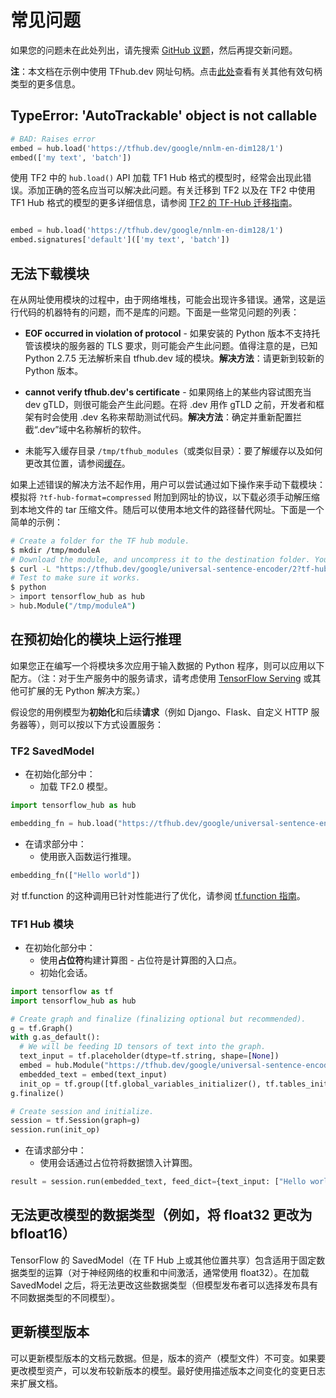 # 常见问题

如果您的问题未在此处列出，请先搜索 [GitHub 议题](https://github.com/tensorflow/hub/issues)，然后再提交新问题。

**注**：本文档在示例中使用 TFhub.dev 网址句柄。点击[此处](tf2_saved_model.md#model_handles)查看有关其他有效句柄类型的更多信息。

## TypeError: 'AutoTrackable' object is not callable

```python
# BAD: Raises error
embed = hub.load('https://tfhub.dev/google/nnlm-en-dim128/1')
embed(['my text', 'batch'])
```

使用 TF2 中的 `hub.load()` API 加载 TF1 Hub 格式的模型时，经常会出现此错误。添加正确的签名应当可以解决此问题。有关迁移到 TF2 以及在 TF2 中使用 TF1 Hub 格式的模型的更多详细信息，请参阅 [TF2 的 TF-Hub 迁移指南](migration_tf2.md)。

```python

embed = hub.load('https://tfhub.dev/google/nnlm-en-dim128/1')
embed.signatures['default'](['my text', 'batch'])
```

## 无法下载模块

在从网址使用模块的过程中，由于网络堆栈，可能会出现许多错误。通常，这是运行代码的机器特有的问题，而不是库的问题。下面是一些常见问题的列表：

- **EOF occurred in violation of protocol** - 如果安装的 Python 版本不支持托管该模块的服务器的 TLS 要求，则可能会产生此问题。值得注意的是，已知 Python 2.7.5 无法解析来自 tfhub.dev 域的模块。**解决方法**：请更新到较新的 Python 版本。

- **cannot verify tfhub.dev's certificate** - 如果网络上的某些内容试图充当 dev gTLD，则很可能会产生此问题。在将 .dev 用作 gTLD 之前，开发者和框架有时会使用 .dev 名称来帮助测试代码。**解决方法**：确定并重新配置拦截“.dev”域中名称解析的软件。

- 未能写入缓存目录 `/tmp/tfhub_modules`（或类似目录）：要了解缓存以及如何更改其位置，请参阅[缓存](caching.md)。

如果上述错误的解决方法不起作用，用户可以尝试通过如下操作来手动下载模块：模拟将 `?tf-hub-format=compressed` 附加到网址的协议，以下载必须手动解压缩到本地文件的 tar 压缩文件。随后可以使用本地文件的路径替代网址。下面是一个简单的示例：

```bash
# Create a folder for the TF hub module.
$ mkdir /tmp/moduleA
# Download the module, and uncompress it to the destination folder. You might want to do this manually.
$ curl -L "https://tfhub.dev/google/universal-sentence-encoder/2?tf-hub-format=compressed" | tar -zxvC /tmp/moduleA
# Test to make sure it works.
$ python
> import tensorflow_hub as hub
> hub.Module("/tmp/moduleA")
```

## 在预初始化的模块上运行推理

如果您正在编写一个将模块多次应用于输入数据的 Python 程序，则可以应用以下配方。（注：对于生产服务中的服务请求，请考虑使用 [TensorFlow Serving](https://www.tensorflow.org/tfx/guide/serving) 或其他可扩展的无 Python 解决方案。）

假设您的用例模型为**初始化**和后续**请求**（例如 Django、Flask、自定义 HTTP 服务器等），则可以按以下方式设置服务：

### TF2 SavedModel

- 在初始化部分中：
    - 加载 TF2.0 模型。

```python
import tensorflow_hub as hub

embedding_fn = hub.load("https://tfhub.dev/google/universal-sentence-encoder/4")
```

- 在请求部分中：
    - 使用嵌入函数运行推理。

```python
embedding_fn(["Hello world"])
```

对 tf.function 的这种调用已针对性能进行了优化，请参阅 [tf.function 指南](https://www.tensorflow.org/guide/function)。

### TF1 Hub 模块

- 在初始化部分中：
    - 使用**占位符**构建计算图 - 占位符是计算图的入口点。
    - 初始化会话。

```python
import tensorflow as tf
import tensorflow_hub as hub

# Create graph and finalize (finalizing optional but recommended).
g = tf.Graph()
with g.as_default():
  # We will be feeding 1D tensors of text into the graph.
  text_input = tf.placeholder(dtype=tf.string, shape=[None])
  embed = hub.Module("https://tfhub.dev/google/universal-sentence-encoder/2")
  embedded_text = embed(text_input)
  init_op = tf.group([tf.global_variables_initializer(), tf.tables_initializer()])
g.finalize()

# Create session and initialize.
session = tf.Session(graph=g)
session.run(init_op)
```

- 在请求部分中：
    - 使用会话通过占位符将数据馈入计算图。

```python
result = session.run(embedded_text, feed_dict={text_input: ["Hello world"]})
```

## 无法更改模型的数据类型（例如，将 float32 更改为 bfloat16）

TensorFlow 的 SavedModel（在 TF Hub 上或其他位置共享）包含适用于固定数据类型的运算（对于神经网络的权重和中间激活，通常使用 float32）。在加载 SavedModel 之后，将无法更改这些数据类型（但模型发布者可以选择发布具有不同数据类型的不同模型）。

## 更新模型版本

可以更新模型版本的文档元数据。但是，版本的资产（模型文件）不可变。如果要更改模型资产，可以发布较新版本的模型。最好使用描述版本之间变化的变更日志来扩展文档。
